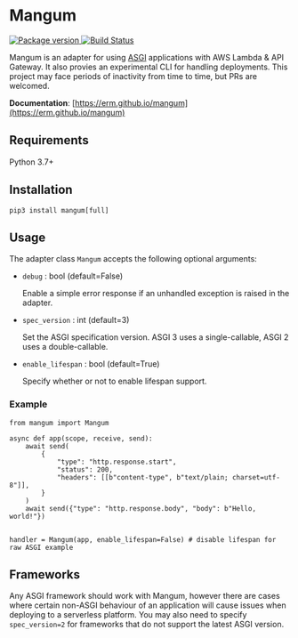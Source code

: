 # Mangum

<a href="https://pypi.org/project/mangum/">
    <img src="https://badge.fury.io/py/mangum.svg" alt="Package version">
</a>
<a href="https://travis-ci.org/erm/mangum">
    <img src="https://travis-ci.org/erm/mangum.svg?branch=master" alt="Build Status">
</a>

Mangum is an adapter for using [ASGI](https://asgi.readthedocs.io/en/latest/) applications with AWS Lambda & API Gateway. It also provies an experimental CLI for handling deployments. This project may face periods of inactivity from time to time, but PRs are welcomed.

**Documentation**: [https://erm.github.io/mangum](https://erm.github.io/mangum)

## Requirements

Python 3.7+

## Installation

```shell
pip3 install mangum[full]
```

## Usage

The adapter class `Mangum` accepts the following optional arguments:

- `debug` : bool (default=False)
    
    Enable a simple error response if an unhandled exception is raised in the adapter.


- `spec_version` : int (default=3)
    
    Set the ASGI specification version. ASGI 3 uses a single-callable, ASGI 2 uses a double-callable.

- `enable_lifespan` : bool (default=True)
    
    Specify whether or not to enable lifespan support.

### Example

```python3
from mangum import Mangum

async def app(scope, receive, send):
    await send(
        {
            "type": "http.response.start",
            "status": 200,
            "headers": [[b"content-type", b"text/plain; charset=utf-8"]],
        }
    )
    await send({"type": "http.response.body", "body": b"Hello, world!"})


handler = Mangum(app, enable_lifespan=False) # disable lifespan for raw ASGI example
```


## Frameworks

Any ASGI framework should work with Mangum, however there are cases where certain non-ASGI behaviour of an application will cause issues when deploying to a serverless platform. You may also need to specify `spec_version=2` for frameworks that do not support the latest ASGI version.
